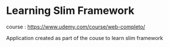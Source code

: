 # Learning Slim Framework


course : https://www.udemy.com/course/web-completo/

Application created as part of the couse to learn slim framework

